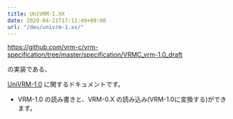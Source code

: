 ```yaml
---
title: UniVRM-1.XX
date: 2020-04-21T17:12:49+09:00
url: "/dev/univrm-1.xx/"
---
```


https://github.com/vrm-c/vrm-specification/tree/master/specification/VRMC_vrm-1.0_draft

の実装である、

[UniVRM-1.0](https://github.com/vrm-c/UniVRM_1_0) に関するドキュメントです。

* VRM-1.0 の読み書きと、VRM-0.X の読み込み(VRM-1.0に変換する)ができます。

